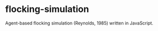 flocking-simulation
===================

Agent-based flocking simulation (Reynolds, 1985) written in JavaScript.
